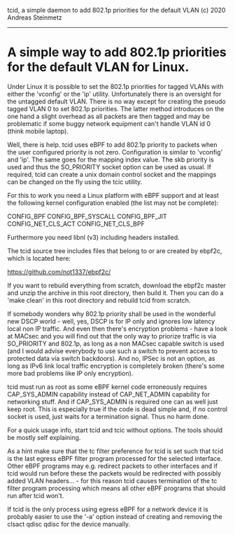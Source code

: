    tcid, a simple daemon to add 802.1p priorities for the default VLAN
                        (c) 2020 Andreas Steinmetz

--------------------------------------------------------------------------


  A simple way to add 802.1p priorities for the default VLAN for Linux.
=========================================================================

Under Linux it is possible to set the 802.1p priorities for tagged
VLANs with either the 'vconfig' or the 'ip' utility. Unfortunately
there is an oversight for the untagged default VLAN. There is no way
except for creating the pseudo tagged VLAN 0 to set 802.1p priorities.
The latter method introduces on the one hand a slight overhead as
all packets are then tagged and may be problematic if some buggy
network equipment can't handle VLAN id 0 (think mobile laptop).

Well, there is help. tcid uses eBPF to add 802.1p priority to
packets when the user configured priority is not zero. Configuration
is similar to 'vconfig' and 'ip'. The same goes for the mapping
index value. The skb priority is used and thus the SO\_PRIORITY
socket option can be used as usual. If required, tcid can create
a unix domain control socket and the mappings can be changed on
the fly using the tcic utility.

For this to work you need a Linux platform with eBPF support
and at least the following kernel configuration enabled
(the list may not be complete):

CONFIG\_BPF
CONFIG\_BPF\_SYSCALL
CONFIG\_BPF\_JIT
CONFIG\_NET\_CLS\_ACT
CONFIG\_NET\_CLS\_BPF

Furthermore you need libnl (v3) including headers installed.

The tcid source tree includes files that belong to or are created by
ebpf2c, which is located here:

https://github.com/not1337/ebpf2c/

If you want to rebuild everything from scratch, download the ebpf2c
master and unzip the archive in this root directory, then build it.
Then you can do a 'make clean' in this root directory and rebuild
tcid from scratch.

If somebody wonders why 802.1p priority shall be used in the wonderful
new DSCP world - well, yes, DSCP is for IP only and ignores low
latency local non IP traffic. And even then there's encryption
problems - have a look at MACsec and you will find out that
the only way to priorize traffic is via SO\_PRIORITY and 802.1p,
as long as a non MACsec capable switch is used (and I would advise
everybody to use such a switch to prevent access to protected data
via switch backdoors). And no, IPSec is not an option, as long as
IPv6 link local traffic encryption is completely broken (there's some
more bad problems like IP only encryption).

tcid must run as root as some eBPF kernel code erroneously requires
CAP\_SYS\_ADMIN capability instead of CAP\_NET\_ADMIN capability
for networking stuff. And if CAP\_SYS\_ADMIN is required one
can as well just keep root. This is especially true if the code
is dead simple and, if no control socket is used, just waits for
a termination signal. Thus no harm done.

For a quick usage info, start tcid and tcic without options. The
tools should be mostly self explaining.

As a hint make sure that the tc filter preference for tcid is set
such that tcid is the last egress eBPF filter program processed for
the selected interface. Other eBPF programs may e.g. redirect packets
to other interfaces and if tcid would run before these the packets
would be redirected with possibly added VLAN headers... - for this
reason tcid causes termination of the tc filter program processing
which means all other eBPF programs that should run after tcid won't.

If tcid is the only process using egress eBPF for a network device
it is probably easier to use the '-a' option instead of creating
and removing the clsact qdisc qdisc for the device manually.

